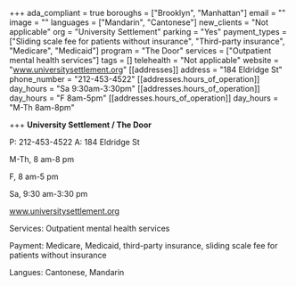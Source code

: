 +++
ada_compliant = true
boroughs = ["Brooklyn", "Manhattan"]
email = ""
image = ""
languages = ["Mandarin", "Cantonese"]
new_clients = "Not applicable"
org = "University Settlement"
parking = "Yes"
payment_types = ["Sliding scale fee for patients without insurance", "Third-party insurance", "Medicare", "Medicaid"]
program = "The Door"
services = ["Outpatient mental health services"]
tags = []
telehealth = "Not applicable"
website = "www.universitysettlement.org"
[[addresses]]
address = "184 Eldridge St"
phone_number = "212-453-4522"
[[addresses.hours_of_operation]]
day_hours = "Sa 9:30am-3:30pm"
[[addresses.hours_of_operation]]
day_hours = "F 8am-5pm"
[[addresses.hours_of_operation]]
day_hours = "M-Th 8am-8pm"

+++
**University Settlement / The Door**

P: 212-453-4522 A: 184 Eldridge St

M-Th, 8 am-8 pm

F, 8 am-5 pm

Sa, 9:30 am-3:30 pm

www.universitysettlement.org

Services: Outpatient mental health services

Payment: Medicare, Medicaid, third-party insurance, sliding scale fee for patients without insurance

Langues: Cantonese, Mandarin